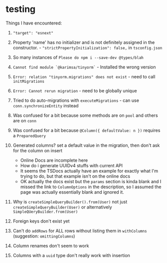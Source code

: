 # testing

Things I have encountered:

1. `"target": "esnext"`
2. Property 'name' has no initializer and is not definitely assigned in the
   constructor. - `"strictPropertyInitialization": false,` in `tsconfig.json`
3. So many instances of `Please do npm i --save-dev @types/blah`
4. `` Cannot find module `@karimsa/tinyorm` `` - Installed the wrong version
5. `Error: relation "tinyorm.migrations" does not exist` - need to call `initMigrations`
6. `Error: Cannot rerun migration` - need to be globally unique
7. Tried to do auto-migrations with `executeMigrations` - can use
   `conn.synchronizeEntity` instead
8. Was confused for a bit because some methods are on `pool` and others are on `conn`
9. Was confused for a bit because `@Column({ defaultValue: n })` requires a `PreparedQuery`
10. Generated columns? set a default value in the migration, then don't ask
    for the column on insert

    - Online Docs are incomplete here
    - How do i generate UUIDv4 stuffs with current API
    - It seems the TSDocs actually have an example for exactly
      what I'm trying to do, but that example isn't on the online docs
    - OK actually the docs exist but the `params` section is kinda blank
      and I missed the link to `ColumnOptions` in the description, so I
      assumed the page was actually essentially blank and ignored it.

11. Why is `createSimpleQueryBuilder().from(User)` not just
    `createSimpleQueryBuilder(User)` or alternatively `SimpleQUeryBuilder.from(User)`
12. Foreign keys don't exist yet
13. Can't do `addRows` for ALL rows without listing them in `withColumns` (suggestion: `omittingColumns`)
14. Column renames don't seem to work
15. Columns with a `uuid` type don't really work with insertion
